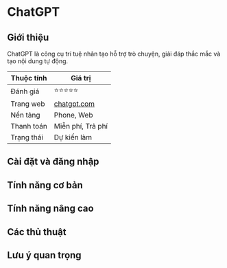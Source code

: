 # ChatGPT

## Giới thiệu

ChatGPT là công cụ trí tuệ nhân tạo hỗ trợ trò chuyện, giải đáp thắc mắc và tạo nội dung tự động.

| Thuộc tính         | Giá trị                                  |
|--------------------|------------------------------------------|
| Đánh giá           | ⭐⭐⭐⭐⭐                                   |
| Trang web          | [chatgpt.com](https://chatgpt.com)       |
| Nền tảng           | Phone, Web                               |
| Thanh toán         | Miễn phí, Trả phí                        |
| Trạng thái         | Dự kiến làm                              |

## Cài đặt và đăng nhập

## Tính năng cơ bản

## Tính năng nâng cao

## Các thủ thuật

## Lưu ý quan trọng

